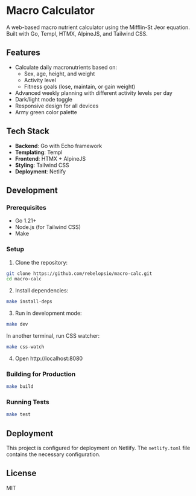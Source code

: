 # Macro Calculator

A web-based macro nutrient calculator using the Mifflin-St Jeor equation. Built with Go, Templ, HTMX, AlpineJS, and Tailwind CSS.

## Features

- Calculate daily macronutrients based on:
  - Sex, age, height, and weight
  - Activity level
  - Fitness goals (lose, maintain, or gain weight)
- Advanced weekly planning with different activity levels per day
- Dark/light mode toggle
- Responsive design for all devices
- Army green color palette

## Tech Stack

- **Backend**: Go with Echo framework
- **Templating**: Templ
- **Frontend**: HTMX + AlpineJS
- **Styling**: Tailwind CSS
- **Deployment**: Netlify

## Development

### Prerequisites

- Go 1.21+
- Node.js (for Tailwind CSS)
- Make

### Setup

1. Clone the repository:
```bash
git clone https://github.com/rebelopsio/macro-calc.git
cd macro-calc
```

2. Install dependencies:
```bash
make install-deps
```

3. Run in development mode:
```bash
make dev
```

In another terminal, run CSS watcher:
```bash
make css-watch
```

4. Open http://localhost:8080

### Building for Production

```bash
make build
```

### Running Tests

```bash
make test
```

## Deployment

This project is configured for deployment on Netlify. The `netlify.toml` file contains the necessary configuration.

## License

MIT